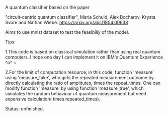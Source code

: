 A quantum classifier based on the paper 

"circuit-centric quantum classifier", Maria Schuld, Alex Bocharov, Krysta Svore and Nathan Wiebe. https://arxiv.org/abs/1804.00633

Aims to use mnist dataset to test the feasibiliy of the model.

Tips:

1.This code is based on classical simulation rather than using real quantum computers. I hope one day I can implement it on IBM's Quantum Experience ^o^ ~

2.For the limit of computation resource, in this code, function 'measure' using 'measure_fake', who gets the repeated measurement outcome by directly calculating the ratio of amplitutes, times the repeat_times. One can modify function 'measure' by using function 'measure_true', which simulates the random behaviour of quantum measurement but need expensive calculation( times repeated_times).    

Status: unfinished.
